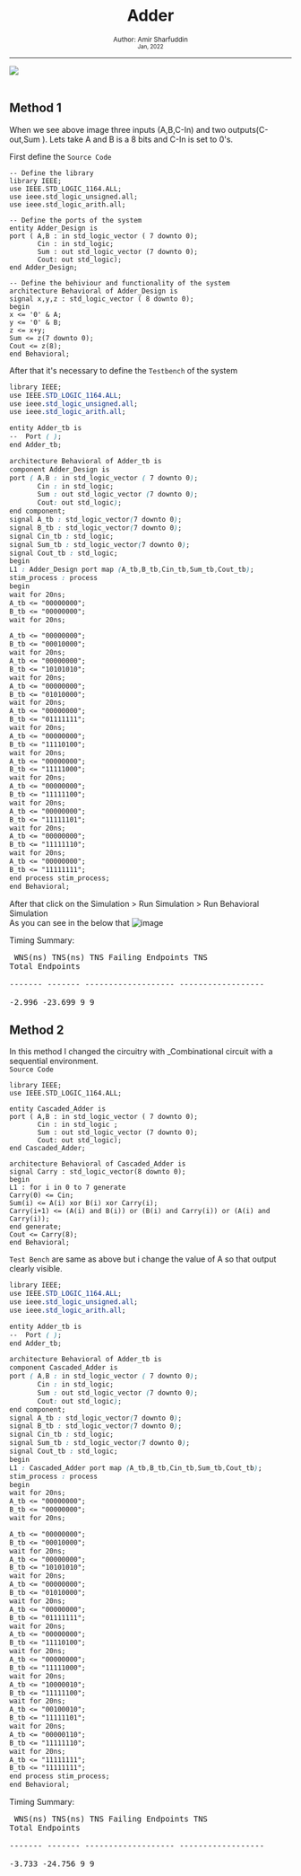 <div align = "center">
  <h1> Adder </h1>
  <sub> Author: <a> Amir Sharfuddin</a> <br>
    <small> Jan, 2022 </small>
  </sub> </div>
  
  --------

<img src = https://cdncontribute.geeksforgeeks.org/wp-content/uploads/1-77.png  class="center">
<br>
<br>
<h2> Method 1 </h2>
When we see above image three inputs (A,B,C-In) and two outputs(C-out,Sum ).
Lets take A and B is a 8 bits and C-In is set to 0's.

First define the `Source Code`
```JS
-- Define the library 
library IEEE;
use IEEE.STD_LOGIC_1164.ALL;
use ieee.std_logic_unsigned.all;
use ieee.std_logic_arith.all;

-- Define the ports of the system
entity Adder_Design is
port ( A,B : in std_logic_vector ( 7 downto 0);
       Cin : in std_logic;
       Sum : out std_logic_vector (7 downto 0);
       Cout: out std_logic);
end Adder_Design;

-- Define the behiviour and functionality of the system
architecture Behavioral of Adder_Design is
signal x,y,z : std_logic_vector ( 8 downto 0);
begin
x <= '0' & A;
y <= '0' & B;
z <= x+y;
Sum <= z(7 downto 0);
Cout <= z(8);
end Behavioral;
```

After that it's necessary to define the `Testbench` of the system
```css 
library IEEE;
use IEEE.STD_LOGIC_1164.ALL;
use ieee.std_logic_unsigned.all;
use ieee.std_logic_arith.all;

entity Adder_tb is
--  Port ( );
end Adder_tb;

architecture Behavioral of Adder_tb is
component Adder_Design is
port ( A,B : in std_logic_vector ( 7 downto 0);
       Cin : in std_logic;
       Sum : out std_logic_vector (7 downto 0);
       Cout: out std_logic);
end component;
signal A_tb : std_logic_vector(7 downto 0);
signal B_tb : std_logic_vector(7 downto 0);
signal Cin_tb : std_logic;
signal Sum_tb : std_logic_vector(7 downto 0);
signal Cout_tb : std_logic;
begin
L1 : Adder_Design port map (A_tb,B_tb,Cin_tb,Sum_tb,Cout_tb);
stim_process : process
begin
wait for 20ns;
A_tb <= "00000000";
B_tb <= "00000000";
wait for 20ns;

A_tb <= "00000000";
B_tb <= "00010000";
wait for 20ns;
A_tb <= "00000000";
B_tb <= "10101010";
wait for 20ns;
A_tb <= "00000000";
B_tb <= "01010000";
wait for 20ns;
A_tb <= "00000000";
B_tb <= "01111111";
wait for 20ns;
A_tb <= "00000000";
B_tb <= "11110100";
wait for 20ns;
A_tb <= "00000000";
B_tb <= "11111000";
wait for 20ns;
A_tb <= "00000000";
B_tb <= "11111100";
wait for 20ns;
A_tb <= "00000000";
B_tb <= "11111101";
wait for 20ns;
A_tb <= "00000000";
B_tb <= "11111110";
wait for 20ns;
A_tb <= "00000000";
B_tb <= "11111111";
end process stim_process;
end Behavioral;
```
After that click on the Simulation > Run Simulation > Run Behavioral Simulation <br>
As you can see in the below that 
![image](https://user-images.githubusercontent.com/71962033/152110618-7b48c1ab-6e59-49cc-94e5-787d7a5ecec0.png)

Timing Summary:<br><pre>
     WNS(ns)      TNS(ns)  TNS Failing Endpoints  TNS Total Endpoints       
    -------       -------   -------------------    ------------------      
     -2.996        -23.699               9                     9 
</pre>
<h2> Method 2 </h2>

In this method I changed the circuitry with _Combinational circuit with a sequential environment. <br>
`Source Code`
<br>

```Js
library IEEE;
use IEEE.STD_LOGIC_1164.ALL;

entity Cascaded_Adder is
port ( A,B : in std_logic_vector ( 7 downto 0);
       Cin : in std_logic ;
       Sum : out std_logic_vector (7 downto 0);
       Cout: out std_logic);
end Cascaded_Adder;

architecture Behavioral of Cascaded_Adder is
signal Carry : std_logic_vector(8 downto 0);
begin
L1 : for i in 0 to 7 generate 
Carry(0) <= Cin;
Sum(i) <= A(i) xor B(i) xor Carry(i);
Carry(i+1) <= (A(i) and B(i)) or (B(i) and Carry(i)) or (A(i) and Carry(i)); 
end generate;
Cout <= Carry(8);
end Behavioral;
```
`Test Bench` are same as above but i change the value of A so that output clearly visible.
<br>
```css
library IEEE;
use IEEE.STD_LOGIC_1164.ALL;
use ieee.std_logic_unsigned.all;
use ieee.std_logic_arith.all;

entity Adder_tb is
--  Port ( );
end Adder_tb;

architecture Behavioral of Adder_tb is
component Cascaded_Adder is
port ( A,B : in std_logic_vector ( 7 downto 0);
       Cin : in std_logic;
       Sum : out std_logic_vector (7 downto 0);
       Cout: out std_logic);
end component;
signal A_tb : std_logic_vector(7 downto 0);
signal B_tb : std_logic_vector(7 downto 0);
signal Cin_tb : std_logic;
signal Sum_tb : std_logic_vector(7 downto 0);
signal Cout_tb : std_logic;
begin
L1 : Cascaded_Adder port map (A_tb,B_tb,Cin_tb,Sum_tb,Cout_tb);
stim_process : process
begin
wait for 20ns;
A_tb <= "00000000";
B_tb <= "00000000";
wait for 20ns;

A_tb <= "00000000";
B_tb <= "00010000";
wait for 20ns;
A_tb <= "00000000";
B_tb <= "10101010";
wait for 20ns;
A_tb <= "00000000";
B_tb <= "01010000";
wait for 20ns;
A_tb <= "00000000";
B_tb <= "01111111";
wait for 20ns;
A_tb <= "00000000";
B_tb <= "11110100";
wait for 20ns;
A_tb <= "00000000";
B_tb <= "11111000";
wait for 20ns;
A_tb <= "10000010";
B_tb <= "11111100";
wait for 20ns;
A_tb <= "00100010";
B_tb <= "11111101";
wait for 20ns;
A_tb <= "00000110";
B_tb <= "11111110";
wait for 20ns;
A_tb <= "11111111";
B_tb <= "11111111";
end process stim_process;
end Behavioral;
```



Timing Summary: <br> <pre>
     WNS(ns)      TNS(ns)  TNS Failing Endpoints  TNS Total Endpoints       
    -------       -------   -------------------    ------------------      
     -3.733      -24.756              9                    9 
<pre>
